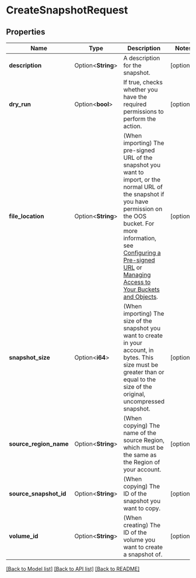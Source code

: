 # CreateSnapshotRequest

## Properties

Name | Type | Description | Notes
------------ | ------------- | ------------- | -------------
**description** | Option<**String**> | A description for the snapshot. | [optional]
**dry_run** | Option<**bool**> | If true, checks whether you have the required permissions to perform the action. | [optional]
**file_location** | Option<**String**> | (When importing) The pre-signed URL of the snapshot you want to import, or the normal URL of the snapshot if you have permission on the OOS bucket. For more information, see [Configuring a Pre-signed URL](https://docs.outscale.com/en/userguide/Configuring-a-Pre-signed-URL.html) or [Managing Access to Your Buckets and Objects](https://docs.outscale.com/en/userguide/Managing-Access-to-Your-Buckets-and-Objects.html). | [optional]
**snapshot_size** | Option<**i64**> | (When importing) The size of the snapshot you want to create in your account, in bytes. This size must be greater than or equal to the size of the original, uncompressed snapshot. | [optional]
**source_region_name** | Option<**String**> | (When copying) The name of the source Region, which must be the same as the Region of your account. | [optional]
**source_snapshot_id** | Option<**String**> | (When copying) The ID of the snapshot you want to copy. | [optional]
**volume_id** | Option<**String**> | (When creating) The ID of the volume you want to create a snapshot of. | [optional]

[[Back to Model list]](../README.md#documentation-for-models) [[Back to API list]](../README.md#documentation-for-api-endpoints) [[Back to README]](../README.md)


